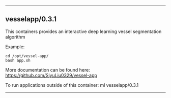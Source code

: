 
----------------------------------
## vesselapp/0.3.1 ##
This containers provides an interactive deep learning vessel segmentation algorithm 

Example:
```
cd /opt/vessel-app/
bash app.sh
```

More documentation can be found here: https://github.com/SiyuLiu0329/vessel-app

To run applications outside of this container: ml vesselapp/0.3.1

----------------------------------
